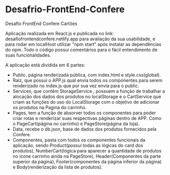 # Desafrio-FrontEnd-Confere
Desafio FrontEnd Confere Cartões

Aplicação realizada em React.js e publicada no link: desafiofrontendconfere.netlify.app para avaliação da sua 
usabilidade, e para rodar em localHost utilizar "npm start" após instalar as dependências do npm.
Todo o código possui comentários para o fácil entendimento de suas funcionalidades.

A aplicação está dividida em 6 partes:
- Public, página renderizada pública, com index.html e style.css(global).
- Raiz, que possui o APP.js qual envia todos os componentes para serem renderizado no index.js que por sua vez envia para o public.
- Services, que contêm StorageService , possuem a função de trabalhar a alocação dos dados dos produtos no localStorage e o CartService que criam 
as funções do uso do LocalStorage com o objetivo de adicionar os produtos na Pagina do carrinho.
- Pages, tem a função de absorver todos os componentes para poder criar rotas e renderizar suas respectivas páginas dentro de APP. Como o PageCart(página 
no carrinho) e PageStore(página da loja).
- Data, recebe o db.json, base de dados dos produtos fornecidos pela Confere.
- Componentes, pasta com todos os componentes funcionais da aplicação, sendo Product(possui todas as lógicas do card dos produtos), NumberCart(lógica para 
aparecer a quantidade de produtos no ícone carrinho ainda na PageStore), Header(Componentes da parte superior da página), Footer(componentes da página 
inferior da página) e Body(renderização da lista de produtos).

